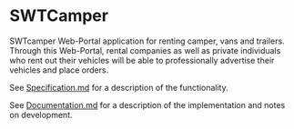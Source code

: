 # SWTCamper

SWTcamper Web-Portal application for renting camper, vans and trailers. Through this Web-Portal, rental companies as well as private individuals who rent out their vehicles will be able to professionally advertise their vehicles and place orders. 




See [Specification.md](doc/Specification.md) for a description of the functionality.

See [Documentation.md](doc/Documentation.md) for a description of the implementation and notes on development.
